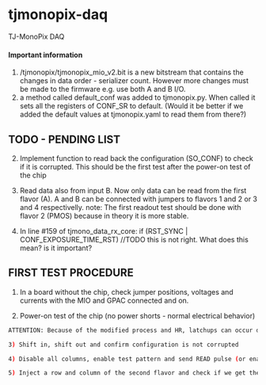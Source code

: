 # tjmonopix-daq
TJ-MonoPix DAQ

#### Important information 
1) /tjmonopix/tjmonopix_mio_v2.bit is a new bitstream that contains the changes in data order - serializer count. However more changes must be made to the firmware e.g. use both A and B I/O.
2) a method called default_conf was added to tjmonopix.py. When called it sets all the registers of CONF_SR to default. (Would it be better if we added the default values at tjmonopix.yaml to read them from there?)

## TODO - PENDING LIST

2) Implement function to read back the configuration (SO_CONF) to check if it is corrupted. This should be the first test after the power-on test of the chip

3) Read data also from input B. Now only data can be read from the first flavor (A). A and B can be connected with jumpers to flavors 1 and 2 or 3 and 4 respectivelly.
	note: The first readout test should be done with flavor 2 (PMOS) because in theory it is more stable.

4) In line #159 of tjmono_data_rx_core: if (RST_SYNC | CONF_EXPOSURE_TIME_RST) //TODO this is not right. What does this mean? is it important?



## FIRST TEST PROCEDURE
1) In a board without the chip, check jumper positions, voltages and currents with the MIO and GPAC connected and on.

2) Power-on test of the chip (no power shorts - normal electrical behavior)
```bash
ATTENTION: Because of the modified process and HR, latchups can occur during power-on if not done correctly. First, a good connection to PWELL and PSUB is required. Put a very small resistance also to PSUB. Second, the current limit on the presision power supply should not be very small because during power up, the potential of the wells inside the chip can fluctuate and latchup can occur. So give a current limit to e.g. 100mA. the actual steady current will be in the order of μA. It is safer to first power on VDDA and then the other power domains. Correct procedure: A) program the mio, power on the gpac, set DEF_CONF_N to 0. B) Power on VDDA, VDDP, VDDA_DAC, VDDD C) reset the matrix logic and bcid and provide the clocks from the mio.

3) Shift in, shift out and confirm configuration is not corrupted

4) Disable all columns, enable test pattern and send READ pulse (or enable columns and inject, but it is better to send a READ PULSE independently of the matrix HIT token), check that the test pattern is received.

5) Inject a row and column of the second flavor and check if we get the correct data
